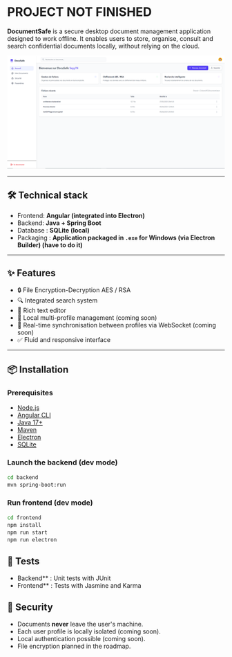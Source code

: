 # PROJECT NOT FINISHED 

**DocumentSafe** is a secure desktop document management application designed to work offline. It enables users to store, organise, consult and search confidential documents locally, without relying on the cloud.

<img src="./images/home_docusafe.PNG" alt="Image of Docusafe home page" width="1000" />

---

## 🛠️ Technical stack

- Frontend: **Angular (integrated into Electron)**
- Backend: **Java + Spring Boot**
- Database : **SQLite (local)**
- Packaging : **Application packaged in `.exe` for Windows (via Electron Builder) (have to do it)**

---

## ✨ Features

- 🔒 File Encryption-Decryption AES / RSA
- 🔍 Integrated search system
- 📝 Rich text editor
- 👤 Local multi-profile management (coming soon)
- 🔄 Real-time synchronisation between profiles via WebSocket (coming soon)
- ✅ Fluid and responsive interface

---

## 📦 Installation

### Prerequisites

- [Node.js](https://nodejs.org/)
- [Angular CLI](https://angular.io/cli)
- [Java 17+](https://adoptium.net/)
- [Maven](https://maven.apache.org/)
- [Electron](https://www.electronjs.org/)
- [SQLite](https://www.sqlite.org/index.html)

### Launch the backend (dev mode)
```bash
cd backend
mvn spring-boot:run
```

### Run frontend (dev mode)
```bash
cd frontend
npm install
npm run start
npm run electron
```

## 🧪 Tests

- Backend** : Unit tests with JUnit  
- Frontend** : Tests with Jasmine and Karma


## 🔐 Security

- Documents **never** leave the user's machine.
- Each user profile is locally isolated (coming soon).
- Local authentication possible (coming soon).
- File encryption planned in the roadmap.
